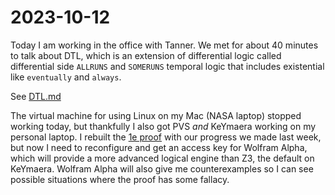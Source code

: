 # 2023-10-12

Today I am working in the office with Tanner. We met for about 40 minutes to
talk about DTL, which is an extension of differential logic called differential
side `ALLRUNS` and `SOMERUNS` temporal logic that includes existential like
`eventually` and `always`.

See [DTL.md](../pages/DTL.md)

The virtual machine for using Linux on my Mac (NASA laptop) stopped working
today, but thankfully I also got PVS *and* KeYmaera working on my personal
laptop. I rebuilt the [1e proof](../pages/Example1e.md) with our progress we made
last week, but now I need to reconfigure and get an access key for Wolfram
Alpha, which will provide a more advanced logical engine than Z3, the default
on KeYmaera. Wolfram Alpha will also give me counterexamples so I can see
possible situations where the proof has some fallacy.
